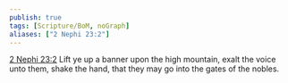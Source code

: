 ```yaml
---
publish: true
tags: [Scripture/BoM, noGraph]
aliases: ["2 Nephi 23:2"]
---
```

[2 Nephi 23:2](https://churchofjesuschrist.org/study/scriptures/bofm/2-ne/23?lang=eng&id=p2#p2) Lift ye up a banner upon the high mountain, exalt the voice unto them, shake the hand, that they may go into the gates of the nobles.
